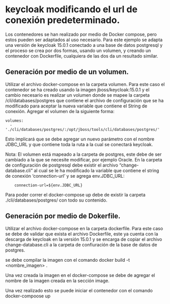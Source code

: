 # keycloak modificando el url de conexión predeterminado.

Los contenedores se han realizado por medio de Docker compose, pero estos pueden ser adaptados al uso necesario.
Para este ejemplo se adapta una versión de keycloak 15.0.1 conectado a una base de datos postgresql y el proceso se crea por dos formas, usando un volumen, y creando un contenedor con Dockerfile, cualquiera de las dos da un resultado similar.

## Generación por medio de un volumen.

Utilizar el archivo docker-compose en la carpeta volumen.
Para este caso el contenedor se ha creado usando la imagen jboss/keycloak:15.0.1 y el cambio necesario es realizar un volumen donde se mapee la carpeta /cli/databases/postgres que contiene el archivo de configuración que se ha modificado para aceptar la nueva variable que contiene el String de conexión. Agregar el volumen de la siguiente forma: 

	volumes:
      - './cli/databases/postgres/:/opt/jboss/tools/cli/databases/postgres/'

Esto implicará que se debe agregar un nuevo parámetro con el nombre JDBC_URL y que contiene toda la ruta a la cual se conectará keycloak.

Nota: El volumen está mapeado a la carpeta de postgres, este debe de ser cambiado a la que se necesite modificar, por ejemplo Oracle.
En la carpeta de configuración de postgresql debe existir el archivo “change-database.cli” al cual se le ha modificado la variable que contiene el string de conexión ‘connection-url’ y se agrega env.JDBC_URL:

        connection-url=${env.JDBC_URL}

Para poder correr el docker-compose up debe de existir la carpeta ./cli/databases/postgres/ con todo su contenido.


## Generación por medio de Dokerfile.


Utilizar el archivo docker-compose en la carpeta dockerfile.
Para este caso se debe de validar que exista el archivo Dockerfile, este ya cuenta con la descarga de keycloak en la versión 15.0.1 y se encarga de copiar el archivo change-database.cli a la carpeta de confiuración de la base de datos de postgres.

se debe compilar la imagen con el comando docker build -t <nombre_imagen> .

Una vez creada la imagen en el docker-compose se debe de agregar el nombre de la imagen creada en la sección image.

Una vez realizado esto se puede iniciar el contenedor con el comando docker-compoose up